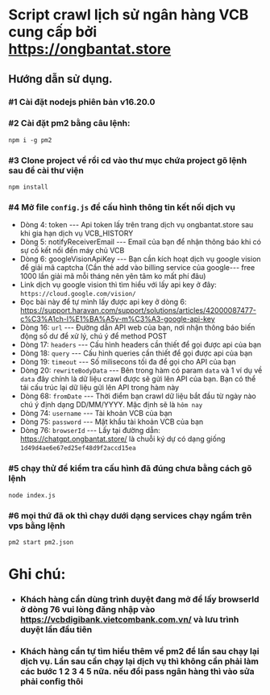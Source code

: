 # Script crawl lịch sử ngân hàng VCB cung cấp bởi https://ongbantat.store

## Hướng dẫn sử dụng.

### #1 Cài đặt nodejs phiên bản v16.20.0
### #2 Cài đặt pm2 bằng câu lệnh:
```
npm i -g pm2
```
### #3 Clone project về rồi cd vào thư mục chứa project gõ lệnh sau để cài thư viện
```
npm install
```
### #4 Mở file ```config.js``` để cấu hình thông tin kết nối dịch vụ
- Dòng 4: token --- Api token lấy trên trang dịch vụ ongbantat.store sau khi gia hạn dịch vụ VCB_HISTORY
- Dòng 5: notifyReceiverEmail --- Email của bạn để nhận thông báo khi có sự cố kết nối đến máy chủ VCB
- Dòng 6: googleVisionApiKey --- Bạn cần kích hoạt dịch vụ google vision để giải mã captcha (Cần thẻ add vào billing service của google--- free 1000 lần giải mã mỗi tháng nên yên tâm ko mất phí đâu) 
- Link dịch vụ google vision thì tìm hiểu với lấy api key ở đây: ```https://cloud.google.com/vision/```
- Đọc bài này để tự mình lấy được api key ở dòng 6: https://support.haravan.com/support/solutions/articles/42000087477-c%C3%A1ch-l%E1%BA%A5y-m%C3%A3-google-api-key
- Dòng 16: ```url``` --- Đường dẫn API web của bạn, nơi nhận thông báo biến động số dư để xử lý, chú ý để method POST
- Dòng 17: ```headers``` --- Cấu hình headers cần thiết để gọi được api của bạn
- Dòng 18: ```query``` --- Cấu hình queries cần thiết để gọi được api của bạn
- Dòng 19: ```timeout``` --- Số milisecons tối đa để gọi cho API của bạn
- Dòng 20: ```rewriteBodyData``` --- Bên trong hàm có param ```data``` và 1 ví dụ về ```data``` đây chính là dữ liệu crawl được sẽ gửi lên API của bạn. Bạn có thể tái cấu trúc lại dữ liệu gửi lên API trong hàm này
- Dòng 68: ```fromDate``` --- Thời điểm bạn crawl dữ liệu bắt đầu từ ngày nào chú ý định dạng DD/MM/YYYY. Mặc định sẽ là ```hôm nay``` 
- Dòng 74: ```username``` --- Tài khoản VCB của bạn
- Dòng 75: ```password``` --- Mật khẩu tài khoản VCB của bạn
- Dòng 76: ```browserId``` --- Lấy tại đường dẫn: https://chatgpt.ongbantat.store/ là chuỗi ký dự có dạng giống ```1d49d4ae6e67ed25ef48d9f2accd15ea```

### #5 chạy thử để kiểm tra cấu hình đã đúng chưa bằng cách gõ lệnh
```node index.js```

### #6 mọi thứ đã ok thì chạy dưới dạng services chạy ngầm trên vps bằng lệnh 
```pm2 start pm2.json```

# Ghi chú:
- ### Khách hàng cần dùng trình duyệt đang mở để lấy browserId ở dòng 76 vui lòng đăng nhập vào https://vcbdigibank.vietcombank.com.vn/ và lưu trình duyệt lần đầu tiên
- ### Khách hàng cần tự tìm hiểu thêm về pm2 để lần sau chạy lại dịch vụ. Lần sau cần chạy lại dịch vụ thì không cần phải làm các bước 1 2 3 4 5 nữa. nếu đổi pass ngân hàng thì vào sửa phải config thôi
